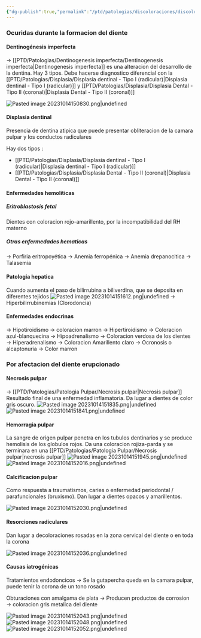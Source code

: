 ```yaml
---
{"dg-publish":true,"permalink":"/ptd/patologias/discoloraciones/discoloraciones-de-la-dentina/"}
---
```




### Ocuridas durante la formacion del diente
#### Dentinogénesis imperfecta

→ [[PTD/Patologias/Dentinogenesis imperfecta/Dentinogenesis imperfecta\|Dentinogenesis imperfecta]] es una alteracion del desarrollo de la dentina. Hay 3 tipos. Debe hacerse diagnostico diferencial con la [[PTD/Patologias/Displasia/Displasia dentinal - Tipo I (radicular)\|Displasia dentinal - Tipo I (radicular)]] y  [[PTD/Patologias/Displasia/Displasia Dental - Tipo II (coronal)\|Displasia Dental - Tipo II (coronal)]]

![Pasted image 20231014150830.png|undefined](/img/user/PTD/M%C3%A9dias/Pasted%20image%2020231014150830.png)
#### Displasia dentinal

Presencia de dentina atipica que puede presentar obliteracion de la camara pulpar y los conductos radiculares

Hay dos tipos : 
- [[PTD/Patologias/Displasia/Displasia dentinal - Tipo I (radicular)\|Displasia dentinal - Tipo I (radicular)]]
- [[PTD/Patologias/Displasia/Displasia Dental - Tipo II (coronal)\|Displasia Dental - Tipo II (coronal)]]
#### Enfermedades hemoliticas
##### Eritroblastosis fetal
Dientes con coloracion rojo-amarillento, por la incompatibilidad del RH materno

##### Otras enfermedades hematicas
→ Porfiria eritropoyética
→ Anemia ferropénica
→ Anemia drepanocitica
→ Talasemia

#### Patologia hepatica

Cuando aumenta el paso de bilirrubina a biliverdina, que se deposita en diferentes tejidos
![Pasted image 20231014151612.png|undefined](/img/user/PTD/M%C3%A9dias/Pasted%20image%2020231014151612.png) → Hiperbilirrubinemias (Clorodoncia)

#### Enfermedades endocrinas
→ Hipotiroidismo → coloracion marron
→ Hipertiroidismo → Coloracion azul-blanquecina
→ Hipoadrenalismo → Coloracion verdosa de los dientes
→ Hiperadrenalismo → Coloracion Amarillento claro
→ Ocronosis o alcaptonuria → Color marron

### Por afectacion del diente erupcionado

#### Necrosis pulpar

→ [[PTD/Patologias/Patologia Pulpar/Necrosis pulpar\|Necrosis pulpar]]
Resultado final de una enfermedad inflamatoria. Da lugar a dientes de color gris oscuro.
![Pasted image 20231014151835.png|undefined](/img/user/PTD/M%C3%A9dias/Pasted%20image%2020231014151835.png)
![Pasted image 20231014151841.png|undefined](/img/user/PTD/M%C3%A9dias/Pasted%20image%2020231014151841.png)

#### Hemorragia pulpar

La sangre de origen pulpar penetra en los tubulos dentinarios y se produce hemolisis de los globulos rojos. Da una coloracion rojiza-parda y se terminara en una [[PTD/Patologias/Patologia Pulpar/Necrosis pulpar\|necrosis pulpar]]
![Pasted image 20231014151945.png|undefined](/img/user/PTD/M%C3%A9dias/Pasted%20image%2020231014151945.png)
![Pasted image 20231014152016.png|undefined](/img/user/PTD/M%C3%A9dias/Pasted%20image%2020231014152016.png)
#### Calcificacion pulpar

Como respuesta a traumatismos, caries o enfermedad periodontal / parafuncionales (bruxismo). Dan lugar a dientes opacos y amarillentos.

![Pasted image 20231014152030.png|undefined](/img/user/PTD/M%C3%A9dias/Pasted%20image%2020231014152030.png)

#### Resorciones radiculares

Dan lugar a decoloraciones rosadas en la zona cervical del diente o en toda la corona

![Pasted image 20231014152036.png|undefined](/img/user/PTD/M%C3%A9dias/Pasted%20image%2020231014152036.png)
#### Causas iatrogénicas

Tratamientos endodoncicos → Se la gutapercha queda en la camara pulpar, puede tenir la corona de un tono rosado

Obturaciones con amalgama de plata → Producen productos de corrosion → coloracion gris metalica del diente

![Pasted image 20231014152043.png|undefined](/img/user/PTD/M%C3%A9dias/Pasted%20image%2020231014152043.png)
![Pasted image 20231014152048.png|undefined](/img/user/PTD/M%C3%A9dias/Pasted%20image%2020231014152048.png)
![Pasted image 20231014152052.png|undefined](/img/user/PTD/M%C3%A9dias/Pasted%20image%2020231014152052.png)